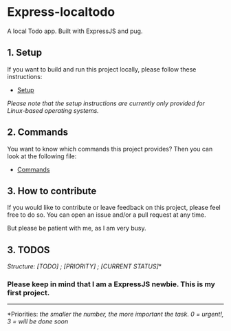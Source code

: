 # Express-localtodo
A local Todo app. Built with ExpressJS and pug.
    

## 1. Setup

If you want to build and run this project locally, please follow these instructions:

- [Setup](docs/setup.md) 

*Please note that the setup instructions are currently only provided for Linux-based operating systems.*

## 2. Commands

You want to know which commands this project provides? Then you can look at the following file:
- [Commands](docs/commands.md)

## 3. How to contribute

If you would like to contribute or leave feedback on this project, please feel free to do so.
You can open an issue and/or a pull request at any time.

But please be patient with me, as I am very busy.

## 3. TODOS

*Structure: [TODO] ; [PRIORITY] ; [CURRENT STATUS]**


### Please keep in mind that I am a ExpressJS newbie. This is my first project.


---

*Priorities:
*the smaller the number, the more important the task. 0 = urgent!, 3 = will be done soon*
